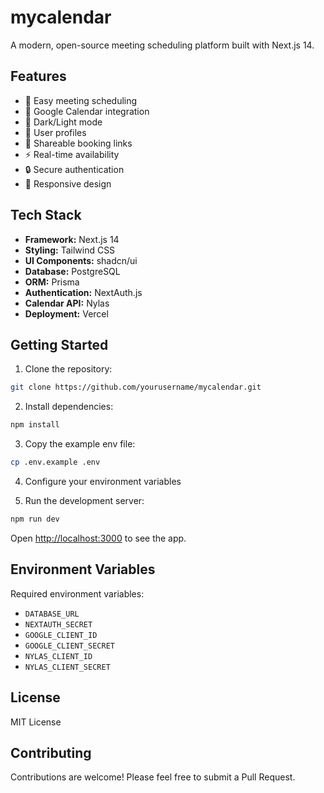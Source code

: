 # mycalendar

A modern, open-source meeting scheduling platform built with Next.js 14.

## Features

- 📅 Easy meeting scheduling
- 🔄 Google Calendar integration
- 🎨 Dark/Light mode
- 👥 User profiles
- 🔗 Shareable booking links
- ⚡ Real-time availability
- 🔒 Secure authentication
- 📱 Responsive design

## Tech Stack

- **Framework:** Next.js 14
- **Styling:** Tailwind CSS
- **UI Components:** shadcn/ui
- **Database:** PostgreSQL
- **ORM:** Prisma
- **Authentication:** NextAuth.js
- **Calendar API:** Nylas
- **Deployment:** Vercel

## Getting Started

1. Clone the repository:
```bash
git clone https://github.com/yourusername/mycalendar.git
```

2. Install dependencies:
```bash
npm install
```

3. Copy the example env file:
```bash
cp .env.example .env
```

4. Configure your environment variables

5. Run the development server:
```bash
npm run dev
```

Open [http://localhost:3000](http://localhost:3000) to see the app.

## Environment Variables

Required environment variables:
- `DATABASE_URL`
- `NEXTAUTH_SECRET`
- `GOOGLE_CLIENT_ID`
- `GOOGLE_CLIENT_SECRET`
- `NYLAS_CLIENT_ID`
- `NYLAS_CLIENT_SECRET`

## License

MIT License

## Contributing

Contributions are welcome! Please feel free to submit a Pull Request.

